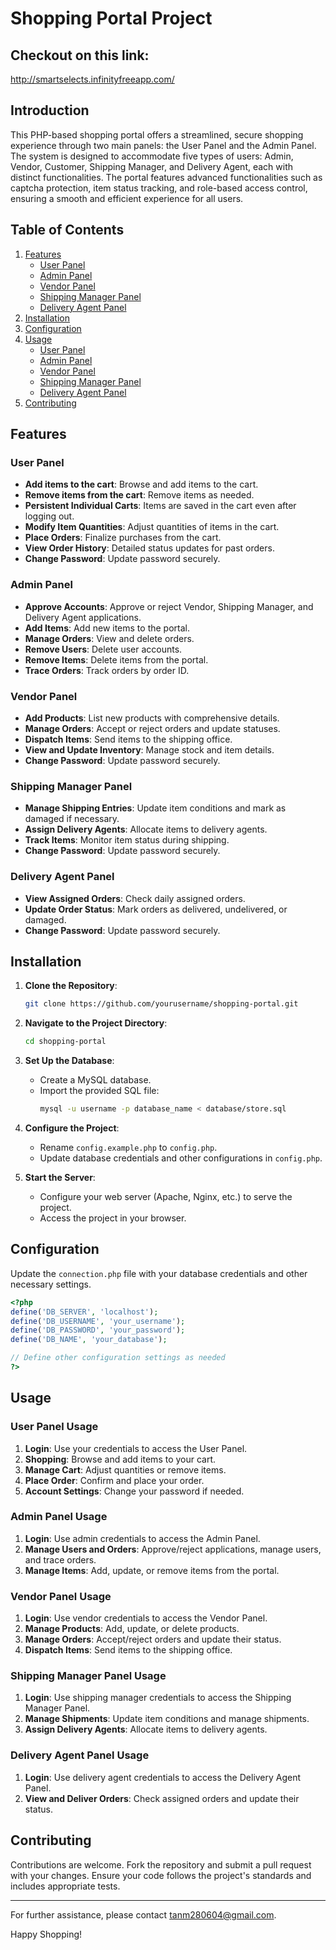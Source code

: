 # Shopping Portal Project

## Checkout on this link:
http://smartselects.infinityfreeapp.com/


## Introduction

This PHP-based shopping portal offers a streamlined, secure shopping experience through two main panels: the User Panel and the Admin Panel. The system is designed to accommodate five types of users: Admin, Vendor, Customer, Shipping Manager, and Delivery Agent, each with distinct functionalities. The portal features advanced functionalities such as captcha protection, item status tracking, and role-based access control, ensuring a smooth and efficient experience for all users.

## Table of Contents

1. [Features](#features)
   - [User Panel](#user-panel)
   - [Admin Panel](#admin-panel)
   - [Vendor Panel](#vendor-panel)
   - [Shipping Manager Panel](#shipping-manager-panel)
   - [Delivery Agent Panel](#delivery-agent-panel)
2. [Installation](#installation)
3. [Configuration](#configuration)
4. [Usage](#usage)
   - [User Panel](#user-panel-usage)
   - [Admin Panel](#admin-panel-usage)
   - [Vendor Panel](#vendor-panel-usage)
   - [Shipping Manager Panel](#shipping-manager-panel-usage)
   - [Delivery Agent Panel](#delivery-agent-panel-usage)
5. [Contributing](#contributing)

## Features

### User Panel

- **Add items to the cart**: Browse and add items to the cart.
- **Remove items from the cart**: Remove items as needed.
- **Persistent Individual Carts**: Items are saved in the cart even after logging out.
- **Modify Item Quantities**: Adjust quantities of items in the cart.
- **Place Orders**: Finalize purchases from the cart.
- **View Order History**: Detailed status updates for past orders.
- **Change Password**: Update password securely.

### Admin Panel

- **Approve Accounts**: Approve or reject Vendor, Shipping Manager, and Delivery Agent applications.
- **Add Items**: Add new items to the portal.
- **Manage Orders**: View and delete orders.
- **Remove Users**: Delete user accounts.
- **Remove Items**: Delete items from the portal.
- **Trace Orders**: Track orders by order ID.

### Vendor Panel

- **Add Products**: List new products with comprehensive details.
- **Manage Orders**: Accept or reject orders and update statuses.
- **Dispatch Items**: Send items to the shipping office.
- **View and Update Inventory**: Manage stock and item details.
- **Change Password**: Update password securely.

### Shipping Manager Panel

- **Manage Shipping Entries**: Update item conditions and mark as damaged if necessary.
- **Assign Delivery Agents**: Allocate items to delivery agents.
- **Track Items**: Monitor item status during shipping.
- **Change Password**: Update password securely.

### Delivery Agent Panel

- **View Assigned Orders**: Check daily assigned orders.
- **Update Order Status**: Mark orders as delivered, undelivered, or damaged.
- **Change Password**: Update password securely.

## Installation

1. **Clone the Repository**:
   ```sh
   git clone https://github.com/yourusername/shopping-portal.git
   ```
2. **Navigate to the Project Directory**:
   ```sh
   cd shopping-portal
   ```
3. **Set Up the Database**:
   - Create a MySQL database.
   - Import the provided SQL file:
     ```sh
     mysql -u username -p database_name < database/store.sql
     ```
4. **Configure the Project**:
   - Rename `config.example.php` to `config.php`.
   - Update database credentials and other configurations in `config.php`.

5. **Start the Server**:
   - Configure your web server (Apache, Nginx, etc.) to serve the project.
   - Access the project in your browser.

## Configuration

Update the `connection.php` file with your database credentials and other necessary settings.

```php
<?php
define('DB_SERVER', 'localhost');
define('DB_USERNAME', 'your_username');
define('DB_PASSWORD', 'your_password');
define('DB_NAME', 'your_database');

// Define other configuration settings as needed
?>
```

## Usage

### User Panel Usage

1. **Login**: Use your credentials to access the User Panel.
2. **Shopping**: Browse and add items to your cart.
3. **Manage Cart**: Adjust quantities or remove items.
4. **Place Order**: Confirm and place your order.
5. **Account Settings**: Change your password if needed.

### Admin Panel Usage

1. **Login**: Use admin credentials to access the Admin Panel.
2. **Manage Users and Orders**: Approve/reject applications, manage users, and trace orders.
3. **Manage Items**: Add, update, or remove items from the portal.

### Vendor Panel Usage

1. **Login**: Use vendor credentials to access the Vendor Panel.
2. **Manage Products**: Add, update, or delete products.
3. **Manage Orders**: Accept/reject orders and update their status.
4. **Dispatch Items**: Send items to the shipping office.

### Shipping Manager Panel Usage

1. **Login**: Use shipping manager credentials to access the Shipping Manager Panel.
2. **Manage Shipments**: Update item conditions and manage shipments.
3. **Assign Delivery Agents**: Allocate items to delivery agents.

### Delivery Agent Panel Usage

1. **Login**: Use delivery agent credentials to access the Delivery Agent Panel.
2. **View and Deliver Orders**: Check assigned orders and update their status.

## Contributing

Contributions are welcome. Fork the repository and submit a pull request with your changes. Ensure your code follows the project's standards and includes appropriate tests.

---

For further assistance, please contact <tanm280604@gmail.com>.

Happy Shopping!
